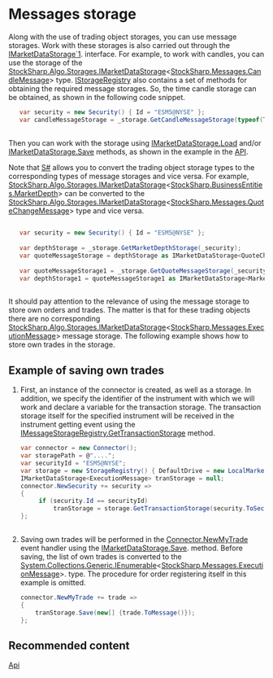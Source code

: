 # Messages storage

Along with the use of trading object storages, you can use message storages. Work with these storages is also carried out through the [IMarketDataStorage\`1](xref:StockSharp.Algo.Storages.IMarketDataStorage`1). interface. For example, to work with candles, you can use the storage of the [StockSharp.Algo.Storages.IMarketDataStorage](xref:StockSharp.Algo.Storages.IMarketDataStorage)\<[StockSharp.Messages.CandleMessage](xref:StockSharp.Messages.CandleMessage)\> type. [IStorageRegistry](xref:StockSharp.Algo.Storages.IStorageRegistry) also contains a set of methods for obtaining the required message storages. So, the time candle storage can be obtained, as shown in the following code snippet. 

```cs
   var security = new Security() { Id = "ESM5@NYSE" };
   var candleMessageStorage = _storage.GetCandleMessageStorage(typeof(TimeFrameCandleMessage), security, TimeSpan.FromMinutes(1));
	
```

Then you can work with the storage using [IMarketDataStorage.Load](xref:StockSharp.Algo.Storages.IMarketDataStorage.Load(System.DateTime)) and\/or [IMarketDataStorage.Save](xref:StockSharp.Algo.Storages.IMarketDataStorage.Save(System.Collections.Generic.IEnumerable{StockSharp.Messages.Message})) methods, as shown in the example in the [API](StoragesApi.md). 

Note that [S\#](StockSharpAbout.md) allows you to convert the trading object storage types to the corresponding types of message storages and vice versa. For example, [StockSharp.Algo.Storages.IMarketDataStorage](xref:StockSharp.Algo.Storages.IMarketDataStorage)\<[StockSharp.BusinessEntities.MarketDepth](xref:StockSharp.BusinessEntities.MarketDepth)\> can be converted to the [StockSharp.Algo.Storages.IMarketDataStorage](xref:StockSharp.Algo.Storages.IMarketDataStorage)\<[StockSharp.Messages.QuoteChangeMessage](xref:StockSharp.Messages.QuoteChangeMessage)\> type and vice versa. 

```cs
	
   var security = new Security() { Id = "ESM5@NYSE" };
   
   var depthStorage = _storage.GetMarketDepthStorage(_security);
   var quoteMessageStorage = depthStorage as IMarketDataStorage<QuoteChangeMessage>;
   
   var quoteMessageStorage1 = _storage.GetQuoteMessageStorage(_security);
   var depthStorage1 = quoteMessageStorage1 as IMarketDataStorage<MarketDepth>;
	
```

It should pay attention to the relevance of using the message storage to store own orders and trades. The matter is that for these trading objects there are no corresponding [StockSharp.Algo.Storages.IMarketDataStorage](xref:StockSharp.Algo.Storages.IMarketDataStorage)\<[StockSharp.Messages.ExecutionMessage](xref:StockSharp.Messages.ExecutionMessage)\> message storage. The following example shows how to store own trades in the storage. 

## Example of saving own trades

1. First, an instance of the connector is created, as well as a storage. In addition, we specify the identifier of the instrument with which we will work and declare a variable for the transaction storage. The transaction storage itself for the specified instrument will be received in the instrument getting event using the [IMessageStorageRegistry.GetTransactionStorage](xref:StockSharp.Algo.Storages.IMessageStorageRegistry.GetTransactionStorage(StockSharp.Messages.SecurityId,StockSharp.Algo.Storages.IMarketDataDrive,StockSharp.Algo.Storages.StorageFormats)) method. 

   ```cs
   var connector = new Connector();
   var storagePath = @"....";
   var securityId = "ESM5@NYSE";
   var storage = new StorageRegistry() { DefaultDrive = new LocalMarketDataDrive(storagePath) };
   IMarketDataStorage<ExecutionMessage> tranStorage = null;
   connector.NewSecurity += security =>
   {
   		if (security.Id == securityId)
   			tranStorage = storage.GetTransactionStorage(security.ToSecurityId());
   };
    
   ```
2. Saving own trades will be performed in the [Connector.NewMyTrade](xref:StockSharp.Algo.Connector.NewMyTrade) event handler using the [IMarketDataStorage.Save](xref:StockSharp.Algo.Storages.IMarketDataStorage.Save(System.Collections.Generic.IEnumerable{StockSharp.Messages.Message})). method. Before saving, the list of own trades is converted to the [System.Collections.Generic.IEnumerable](xref:System.Collections.Generic.IEnumerable)\<[StockSharp.Messages.ExecutionMessage](xref:StockSharp.Messages.ExecutionMessage)\>. type. The procedure for order registering itself in this example is omitted. 

   ```cs
   connector.NewMyTrade += trade =>
   {
       tranStorage.Save(new[] {trade.ToMessage()});
   };
   ```

## Recommended content

[Api](StoragesApi.md)
